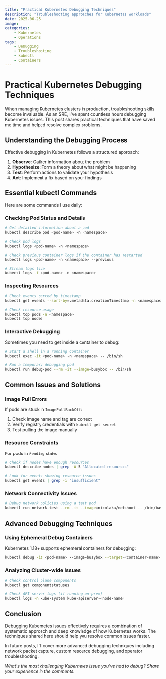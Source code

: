 ```yaml
---
title: "Practical Kubernetes Debugging Techniques"
description: "Troubleshooting approaches for Kubernetes workloads"
date: 2025-06-25
image:
categories:
    - Kubernetes
    - Operations
tags:
    - Debugging
    - Troubleshooting
    - kubectl
    - Containers
---
```


# Practical Kubernetes Debugging Techniques

When managing Kubernetes clusters in production, troubleshooting skills become invaluable. As an SRE, I've spent countless hours debugging Kubernetes issues. This post shares practical techniques that have saved me time and helped resolve complex problems.

## Understanding the Debugging Process

Effective debugging in Kubernetes follows a structured approach:

1. **Observe**: Gather information about the problem
2. **Hypothesize**: Form a theory about what might be happening
3. **Test**: Perform actions to validate your hypothesis
4. **Act**: Implement a fix based on your findings

## Essential kubectl Commands

Here are some commands I use daily:

### Checking Pod Status and Details

```bash
# Get detailed information about a pod
kubectl describe pod <pod-name> -n <namespace>

# Check pod logs
kubectl logs <pod-name> -n <namespace>

# Check previous container logs if the container has restarted
kubectl logs <pod-name> -n <namespace> --previous

# Stream logs live
kubectl logs -f <pod-name> -n <namespace>
```

### Inspecting Resources

```bash
# Check events sorted by timestamp
kubectl get events --sort-by=.metadata.creationTimestamp -n <namespace>

# Check resource usage
kubectl top pods -n <namespace>
kubectl top nodes
```

### Interactive Debugging

Sometimes you need to get inside a container to debug:

```bash
# Start a shell in a running container
kubectl exec -it <pod-name> -n <namespace> -- /bin/sh

# Run a temporary debugging pod
kubectl run debug-pod --rm -it --image=busybox -- /bin/sh
```

## Common Issues and Solutions

### Image Pull Errors

If pods are stuck in `ImagePullBackOff`:

1. Check image name and tag are correct
2. Verify registry credentials with `kubectl get secret`
3. Test pulling the image manually

### Resource Constraints

For pods in `Pending` state:

```bash
# Check if nodes have enough resources
kubectl describe nodes | grep -A 5 "Allocated resources"

# Look for events showing resource issues
kubectl get events | grep -i "insufficient"
```

### Network Connectivity Issues

```bash
# Debug network policies using a test pod
kubectl run network-test --rm -it --image=nicolaka/netshoot -- /bin/bash
```

## Advanced Debugging Techniques

### Using Ephemeral Debug Containers

Kubernetes 1.18+ supports ephemeral containers for debugging:

```bash
kubectl debug -it <pod-name> --image=busybox --target=<container-name>
```

### Analyzing Cluster-wide Issues

```bash
# Check control plane components
kubectl get componentstatuses

# Check API server logs (if running on-prem)
kubectl logs -n kube-system kube-apiserver-<node-name>
```

## Conclusion

Debugging Kubernetes issues effectively requires a combination of systematic approach and deep knowledge of how Kubernetes works. The techniques shared here should help you resolve common issues faster.

In future posts, I'll cover more advanced debugging techniques including network packet capture, custom resource debugging, and operator troubleshooting.

*What's the most challenging Kubernetes issue you've had to debug? Share your experience in the comments.*
